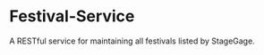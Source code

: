 Festival-Service
================

A RESTful service for maintaining all festivals listed by StageGage.
